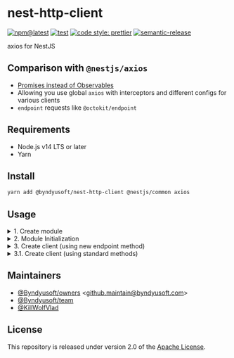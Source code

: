 # nest-http-client

[![npm@latest](https://img.shields.io/npm/v/@byndyusoft/nest-http-client/latest.svg)](https://www.npmjs.com/package/@byndyusoft/nest-http-client)
[![test](https://github.com/Byndyusoft/nest-http-client/actions/workflows/test.yaml/badge.svg?branch=master)](https://github.com/Byndyusoft/nest-http-client/actions/workflows/test.yaml)
[![code style: prettier](https://img.shields.io/badge/code_style-prettier-ff69b4.svg)](https://github.com/prettier/prettier)
[![semantic-release](https://img.shields.io/badge/%20%20%F0%9F%93%A6%F0%9F%9A%80-semantic--release-e10079.svg)](https://github.com/semantic-release/semantic-release)

axios for NestJS

## Comparison with `@nestjs/axios`

- [Promises instead of Observables](https://github.com/nestjs/axios/issues/271)
- Allowing you use global `axios` with interceptors and different configs for various clients
- `endpoint` requests like `@octokit/endpoint`

## Requirements

- Node.js v14 LTS or later
- Yarn

## Install

```bash
yarn add @byndyusoft/nest-http-client @nestjs/common axios
```

## Usage

<details>
<summary>1. Create module</summary>

```typescript
import { TRegisterAsyncOptions } from "@byndyusoft/nest-dynamic-module";
import {
  HttpClientModule,
  IHttpClientOptions,
} from "@byndyusoft/nest-http-client";
import { DynamicModule, Global, Module } from "@nestjs/common";
import urlJoin from "proper-url-join";
import qs from "qs";

import { UsersClient } from "./usersClient";

@Global()
@Module({
  providers: [UsersClient],
  exports: [UsersClient],
})
export class ClientModule {
  public static registerAsync(
    options?: TRegisterAsyncOptions<IHttpClientOptions>,
  ): DynamicModule {
    return HttpClientModule.registerClientModule(
      { module: ClientModule },
      options,
      (config) => ({
        ...config,
        baseURL: urlJoin(config?.baseURL as string, "/api/v1"),
        paramsSerializer: (params) =>
          qs.stringify(params, {
            skipNulls: true,
            arrayFormat: "repeat",
          }),
      }),
    );
  }
}
```

</details>

<details>
<summary>2. Module Initialization</summary>

```typescript
import { Module } from "@nestjs/common";
import axios from "axios";

import { UsersClientModule } from "./clients/users";
import { ConfigModule } from "./configModule";
import { ConfigDto } from "./dtos";
import { SomeService } from "./some.service";
import { SomeController } from "./someController";

const axiosInstance = axios.create();

// You can configure axios here, e.g. interceptors

@Module({
  imports: [
    ConfigModule.forRoot(),
    UsersClientModule.registerAsync({
      inject: [ConfigDto],
      useFactory: async (config: ConfigDto) => ({
        axios: axiosInstance,
        config: config.usersApiClient,
      }),
    }),
  ],
  controllers: [SomeController],
  providers: [SomeService],
})
export class AppModule {}
```

</details>

<details>
<summary>3. Create client (using new endpoint method)</summary>

```typescript
import { HttpClient } from "@byndyusoft/nest-http-client";
import { Injectable } from "@nestjs/common";

import {
  CreateUserDto,
  ListUsersQueryDto,
  ListUsersResponseDto,
  ParamsWithUserIdDto,
  QueryWithUserVersionDto,
  UpdateUserDto,
  UserDto,
} from "ᐸDtosᐳ";

@Injectable()
export class UsersClient {
  public constructor(private readonly httpClient: HttpClient) {}

  public createUser(request: CreateUserDto): Promise<UserDto> {
    return this.httpClient.endpoint("POST /users", request);
  }

  public deleteUser(
    request: ParamsWithUserIdDto & QueryWithUserVersionDto,
  ): Promise<UserDto> {
    return this.httpClient.endpoint(
      "DELETE /users/{userId}{?userVersion}",
      request,
    );
  }

  public getUserById(request: ParamsWithUserIdDto): Promise<UserDto> {
    return this.httpClient.endpoint("GET /users/{userId}", request);
  }

  public listUsers(
    request?: Partial<ListUsersQueryDto>,
  ): Promise<ListUsersResponseDto> {
    return this.httpClient.endpoint("GET /users", request);
  }

  public updateUser(
    request: ParamsWithUserIdDto & QueryWithUserVersionDto & UpdateUserDto,
  ): Promise<UserDto> {
    return this.httpClient.endpoint(
      "PATCH /users/{userId}{?userVersion}",
      request,
    );
  }
}
```

</details>

<details>
<summary>3.1. Create client (using standard methods)</summary>

```typescript
import { HttpClient } from "@byndyusoft/nest-http-client";
import { Injectable } from "@nestjs/common";
import _ from "lodash";

import {
  CreateUserDto,
  ListUsersQueryDto,
  ListUsersResponseDto,
  ParamsWithUserIdDto,
  QueryWithUserVersionDto,
  UpdateUserDto,
  UserDto,
} from "ᐸDtosᐳ";

@Injectable()
export class UsersClient {
  public constructor(private readonly httpClient: HttpClient) {}

  public createUser(request: CreateUserDto): Promise<UserDto> {
    return this.httpClient.post("/users", request);
  }

  public deleteUser(
    request: ParamsWithUserIdDto & QueryWithUserVersionDto,
  ): Promise<UserDto> {
    return this.httpClient.delete(
      `/users/${encodeURIComponent(request.userId)}`,
      {
        params: _.omit(request, "userId"),
      },
    );
  }

  public getUserById(request: ParamsWithUserIdDto): Promise<UserDto> {
    return this.httpClient.get(`/users/${encodeURIComponent(request.userId)}`);
  }

  public listUsers(
    request?: Partial<ListUsersQueryDto>,
  ): Promise<ListUsersResponseDto> {
    return this.httpClient.get("/users", {
      params: request,
    });
  }

  public updateUser(
    request: ParamsWithUserIdDto & QueryWithUserVersionDto & UpdateUserDto,
  ): Promise<UserDto> {
    return this.httpClient.patch(
      `/users/${encodeURIComponent(request.userId)}`,
      _.omit(request, "userId", "userVersion"),
      {
        params: _.pick(request, "userVersion"),
      },
    );
  }
}
```

</details>

## Maintainers

- [@Byndyusoft/owners](https://github.com/orgs/Byndyusoft/teams/owners) <<github.maintain@byndyusoft.com>>
- [@Byndyusoft/team](https://github.com/orgs/Byndyusoft/teams/team)
- [@KillWolfVlad](https://github.com/KillWolfVlad)

## License

This repository is released under version 2.0 of the
[Apache License](https://www.apache.org/licenses/LICENSE-2.0).

